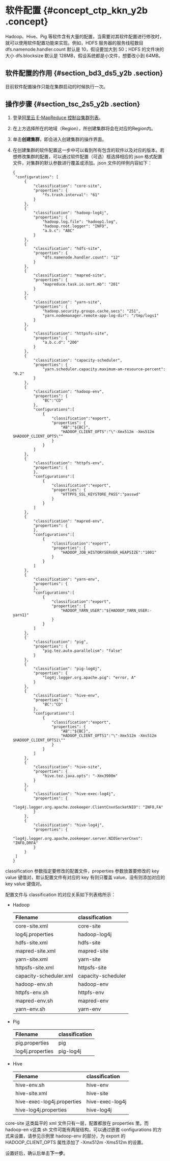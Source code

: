 # 软件配置 {#concept_ctp_kkn_y2b .concept}

Hadoop、Hive、Pig 等软件含有大量的配置，当需要对其软件配置进行修改时，就可以使用软件配置功能来实现。例如，HDFS 服务器的服务线程数目 dfs.namenode.handler.count 默认是 10，假设要加大到 50；HDFS 的文件块的大小 dfs.blocksize 默认是 128MB，假设系统都是小文件，想要改小到 64MB。

## 软件配置的作用 {#section_bd3_ds5_y2b .section}

目前软件配置操作只能在集群启动的时候执行一次。

## 操作步骤 {#section_tsc_2s5_y2b .section}

1.  登录[阿里云 E-MapReduce 控制台集群列表](https://emr.console.aliyun.com/)。
2.  在上方选择所在的地域（Region），所创建集群将会在对应的Region内。
3.  单击**创建集群**，即会进入创建集群的操作界面。
4.  在创建集群的软件配置这一步中可以看到所有包含的软件以及对应的版本。若想修改集群的配置，可以通过软件配置（可选）框选择相应的 json 格式配置文件，对集群的默认参数进行覆盖或添加。json 文件的样例内容如下：

    ```
    {
     "configurations": [
         {
             "classification": "core-site",
             "properties": {
                 "fs.trash.interval": "61"
             }
         },
         {
             "classification": "hadoop-log4j",
             "properties": {
                 "hadoop.log.file": "hadoop1.log",
                 "hadoop.root.logger": "INFO",
                 "a.b.c": "ABC"
             }
         },
         {
             "classification": "hdfs-site",
             "properties": {
                 "dfs.namenode.handler.count": "12"
             }
         },
         {
             "classification": "mapred-site",
             "properties": {
                 "mapreduce.task.io.sort.mb": "201"
             }
         },
         {
             "classification": "yarn-site",
             "properties": {
                 "hadoop.security.groups.cache.secs": "251",
                 "yarn.nodemanager.remote-app-log-dir": "/tmp/logs1"
             }
         },
         {
             "classification": "httpsfs-site",
             "properties": {
                 "a.b.c.d": "200"
             }
         },
         {
             "classification": "capacity-scheduler",
             "properties": {
                 "yarn.scheduler.capacity.maximum-am-resource-percent": "0.2"
             }
         },
         {
             "classification": "hadoop-env",
             "properties": {
                 "BC":"CD"
             },
             "configurations":[
                 {
                     "classification":"export",
                     "properties": {
                         "AB":"${BC}",
                         "HADOOP_CLIENT_OPTS":"\"-Xmx512m -Xms512m $HADOOP_CLIENT_OPTS\""
                     }
                 }
             ]
         },
         {
             "classification": "httpfs-env",
             "properties": {
             },
             "configurations":[
                 {
                     "classification":"export",
                     "properties": {
                         "HTTPFS_SSL_KEYSTORE_PASS":"passwd"
                     }
                 }
             ]
         },
         {
             "classification": "mapred-env",
             "properties": {
             },
             "configurations":[
                 {
                     "classification":"export",
                     "properties": {
                         "HADOOP_JOB_HISTORYSERVER_HEAPSIZE":"1001"
                     }
                 }
             ]
         },
         {
             "classification": "yarn-env",
             "properties": {
             },
             "configurations":[
                 {
                     "classification":"export",
                     "properties": {
                         "HADOOP_YARN_USER":"${HADOOP_YARN_USER:-yarn1}"
                     }
                 }
             ]
         },
         {
             "classification": "pig",
             "properties": {
                 "pig.tez.auto.parallelism": "false"
             }
         },
         {
             "classification": "pig-log4j",
             "properties": {
                 "log4j.logger.org.apache.pig": "error, A"
             }
         },
         {
             "classification": "hive-env",
             "properties": {
                 "BC":"CD"
             },
             "configurations":[
                 {
                     "classification":"export",
                     "properties": {
                         "AB":"${BC}",
                         "HADOOP_CLIENT_OPTS1":"\"-Xmx512m -Xms512m $HADOOP_CLIENT_OPTS1\""
                     }
                 }
             ]
         },
         {
             "classification": "hive-site",
             "properties": {
                 "hive.tez.java.opts": "-Xmx3900m"
             }
         },
         {
             "classification": "hive-exec-log4j",
             "properties": {
                 "log4j.logger.org.apache.zookeeper.ClientCnxnSocketNIO": "INFO,FA"
             }
         },
         {
             "classification": "hive-log4j",
             "properties": {
                 "log4j.logger.org.apache.zookeeper.server.NIOServerCnxn": "INFO,DRFA"
             }
         }
     ]
    }
    ```


classification 参数指定要修改的配置文件，properties 参数放置要修改的 key value 键值对，默认配置文件有对应的 key 有则只覆盖 value，没有则添加对应的 key value 键值对。

配置文件与 classification 的对应关系如下列表格所示：

-   Hadoop

    |Filename|classification|
    |:-------|:-------------|
    |core-site.xml|core-site|
    |log4j.properties|hadoop-log4j|
    |hdfs-site.xml|hdfs-site|
    |mapred-site.xml|mapred-site|
    |yarn-site.xml|yarn-site|
    |httpsfs-site.xml|httpsfs-site|
    |capacity-scheduler.xml|capacity-scheduler|
    |hadoop-env.sh|hadoop-env|
    |httpfs-env.sh|httpfs-env|
    |mapred-env.sh|mapred-env|
    |yarn-env.sh|yarn-env|

-   Pig

    |Filename|classification|
    |:-------|:-------------|
    |pig.properties|pig|
    |log4j.properties|pig-log4j|

-   Hive

    |Filename|classification|
    |:-------|:-------------|
    |hive-env.sh|hive-env|
    |hive-site.xml|hive-site|
    |hive-exec-log4j.properties|hive-exec-log4j|
    |hive-log4j.properties|hive-log4j|


core-site 这类扁平的 xml 文件只有一层，配置都放在 properties 里。而 hadoop-en v这类 sh 文件可能有两层结构，可以通过嵌套 configurations 的方式来设置，请参见示例里 hadoop-env 的部分，为 export 的 HADOOP\_CLIENT\_OPTS 属性添加了 -Xmx512m -Xms512m 的设置。

设置好后，确认后单击**下一步**。

